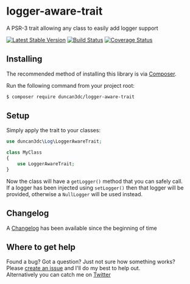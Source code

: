# logger-aware-trait
A PSR-3 trait allowing any class to easily add logger support

[![Latest Stable Version](https://poser.pugx.org/duncan3dc/logger-aware-trait/version.svg)](https://packagist.org/packages/duncan3dc/logger-aware-trait)
[![Build Status](https://travis-ci.org/duncan3dc/logger-aware-trait.svg?branch=master)](https://travis-ci.org/duncan3dc/logger-aware-trait)
[![Coverage Status](https://coveralls.io/repos/github/duncan3dc/logger-aware-trait/badge.svg?branch=master)](https://coveralls.io/github/duncan3dc/logger-aware-trait)


## Installing

The recommended method of installing this library is via [Composer](//getcomposer.org/).

Run the following command from your project root:

```bash
$ composer require duncan3dc/logger-aware-trait
```

## Setup

Simply apply the trait to your classes:

```php
use duncan3dc\Log\LoggerAwareTrait;

class MyClass
{
    use LoggerAwareTrait;
}
```

Now the class will have a `getLogger()` method that you can safely call.  
If a logger has been injected using `setLogger()` then that logger will be provided, otherwise a `NullLogger` will be used instead.


## Changelog
A [Changelog](CHANGELOG.md) has been available since the beginning of time


Where to get help
-----------------
Found a bug? Got a question? Just not sure how something works?  
Please [create an issue](//github.com/duncan3dc/logger-aware-trait/issues) and I'll do my best to help out.  
Alternatively you can catch me on [Twitter](https://twitter.com/duncan3dc)

